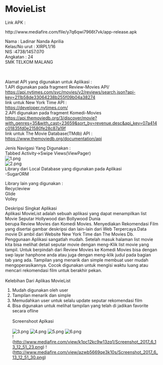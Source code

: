 # MovieList

<p>Link APK :</p>
http://www.mediafire.com/file/y7q6qwi7966t7vk/app-release.apk</br>

Nama : Ladinar Nanda Aprilia</br>
Kelas/No urut  : XIRPL1/16</br>
NIS :4738/1457.070</br>
Angkatan : 24</br>
SMK TELKOM MALANG</br></br>

<br>Alamat API yang digunakan untuk Aplikasi :</br>
1.API digunakan pada fragment Review-Movies API/</br>
https://api.nytimes.com/svc/movies/v2/reviews/search.json?api-key=211b58de33064238b255f09b04a38274</br>
link untuk New York Time API : </br>
https://developer.nytimes.com/</br>
2.API digunakan pada fragment Komedi-Movies</br>
https://api.themoviedb.org/3/discover/movie?with_genres=35&with_cast=23659&sort_by=revenue.desc&api_key=07a414c01835fd0e21580fe28c87a19f</br>
link untuk The Movie Database(TMdb) API : </br>
https://www.themoviedb.org/documentation/api</br>

Jenis Navigasi Yang Digunakan :</br>
Tabbed Activity->Swipe Views(ViewPager)</br>
![1.png](https://s30.postimg.org/4v2a2964h/image.png)</br>
![2.png](https://s29.postimg.org/owy82wu9j/image.png)</br>
 Library dari Local Database yang digunakan pada Aplikasi</br>
 -SugarORM<br>
 
 Library lain yang digunakan : </br>
 Recycleview</br>
 Glide</br>
 Volley</br>
 
 Deskripsi Singkat Aplikasi</br>
 Aplikasi MovieList adalah sebuah aplikasi yang dapat menampilkan list Movie Seputar Hollywood dan Bollywood Dunia</br>
 berupa Review Movies dan Komedi Movies. Menyediakan Rekomendasi Film 
 yang disertai gambar deskripsi dan lain-lain dari Web Terpercaya.Data movie Di ambil dari Website New York Time dan The Movies Db. 
 Penggunaan Aplikasi sangatlah mudah. 
 Setelah masuk halaman list movie kita bisa melihat detail seputar movie
 dengan meng-Klik list movie yang tampil. Untuk berpindah dari Review Movies ke Komedi Movies bisa dengan swp layar hanphone
 anda atau juga dengan meng-klik judul pada bagian tab yang ada. 
 Tampilan yang menarik dan simple membuat user mudah mengoperasikannya.
 Cocok digunakan untuk mengisi waktu luang atau mencari rekomendasi film untuk berakhir pekan.</br></br>
 Kelebihan Dari Aplikas MovieList</br>
 1. Mudah digunakan oleh user</br>
 2. Tampilan menarik dan simple</br>
 3. Memudahkan user untuk selalu update seputar rekomendasi film</br>
 4. Bisa digunakan untuk melihat tampilan yang telah di jadikan favorite secara ofline</br></br>
Screenshoot Aplkasi</br></br>
![3.png](https://s7.postimg.org/484fe1397/image.png)
![4.png](https://s30.postimg.org/xpfqxm1wx/image.png)
![5.png](https://s7.postimg.org/ifypgf5bv/image.png)
![6.png](https://s1.postimg.org/v359e4tdr/image.png)<br>
!(http://www.mediafire.com/view/k1pc12kc9w13zq1/Screenshot_2017_6_13_12_51_23.png)
!(http://www.mediafire.com/view/azwb5669qe3k10s/Screenshot_2017_6_13_12_51_30.png)


 

